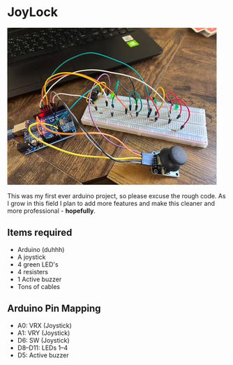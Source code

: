 # JoyLock
![](media/image.png)


This was my first ever arduino project, so please excuse the rough  code. As I grow in this field I plan to add more features and make this cleaner and more professional - **hopefully**.

## Items required

- Arduino (duhhh)
- A joystick
- 4 green LED's
- 4 resisters
- 1 Active buzzer
- Tons of cables

## Arduino Pin Mapping

- A0: VRX (Joystick)
- A1: VRY (Joystick)
- D6: SW (Joystick)
- D8–D11: LEDs 1–4
- D5: Active buzzer